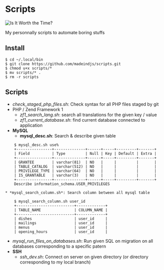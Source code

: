 Scripts
=======

![Is It Worth the Time?](https://imgs.xkcd.com/comics/is_it_worth_the_time.png)

My personnally scripts to automate boring stuffs

## Install

    $ cd ~/.local/bin
    $ git clone https://github.com/madeindjs/scripts.git
    $ chmod u+x scripts/*
    $ mv scripts/* .
    $ rm -r scripts

## Scripts

* *check_staged_php_files.sh*: Check syntax for all PHP files staged by git
* PHP / Zend Framework 1
    * *zf1_search_lang.sh*: search all translations for the given key / value
    * *zf1_current_database.sh*: find current database connected to application
* **MySQL**
    * **mysql_desc.sh**: Search & describe given table
~~~
    $ mysql_desc.sh use%
    +----------------+--------------+------+-----+---------+-------+
    | Field          | Type         | Null | Key | Default | Extra |
    +----------------+--------------+------+-----+---------+-------+
    | GRANTEE        | varchar(81)  | NO   |     |         |       |
    | TABLE_CATALOG  | varchar(512) | NO   |     |         |       |
    | PRIVILEGE_TYPE | varchar(64)  | NO   |     |         |       |
    | IS_GRANTABLE   | varchar(3)   | NO   |     |         |       |
    +----------------+--------------+------+-----+---------+-------+
    Describe information_schema.USER_PRIVILEGES
~~~
    * *mysql_search_column.sh*: Search column between all mysql table
~~~
    $ mysql_search_column.sh user_id
    +--------------------------+-------------+
    | TABLE_NAME               | COLUMN_NAME |
    +--------------------------+-------------+
    | dishes                   | user_id     |
    | mailings                 | user_id     |
    | menus                    | user_id     |
    | opening_hours            | user_id     |
~~~
  * *mysql_run_files_on_databases.sh*: Run given SQL on migration on all databases corresponding to a specific patern
* **SSH**
  * *ssh_dev.sh*: Connect on server on given directory (or directory corresponding to my local branch)